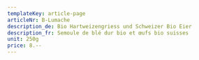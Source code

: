 ```yaml
---
templateKey: article-page
articleNr: B-Lumache
description_de: Bio Hartweizengriess und Schweizer Bio Eier
description_fr: Semoule de blé dur bio et œufs bio suisses
unit: 250g
price: 8.--
---
```


